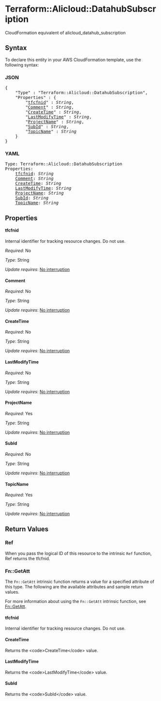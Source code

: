 # Terraform::Alicloud::DatahubSubscription

CloudFormation equivalent of alicloud_datahub_subscription

## Syntax

To declare this entity in your AWS CloudFormation template, use the following syntax:

### JSON

<pre>
{
    "Type" : "Terraform::Alicloud::DatahubSubscription",
    "Properties" : {
        "<a href="#tfcfnid" title="tfcfnid">tfcfnid</a>" : <i>String</i>,
        "<a href="#comment" title="Comment">Comment</a>" : <i>String</i>,
        "<a href="#createtime" title="CreateTime">CreateTime</a>" : <i>String</i>,
        "<a href="#lastmodifytime" title="LastModifyTime">LastModifyTime</a>" : <i>String</i>,
        "<a href="#projectname" title="ProjectName">ProjectName</a>" : <i>String</i>,
        "<a href="#subid" title="SubId">SubId</a>" : <i>String</i>,
        "<a href="#topicname" title="TopicName">TopicName</a>" : <i>String</i>
    }
}
</pre>

### YAML

<pre>
Type: Terraform::Alicloud::DatahubSubscription
Properties:
    <a href="#tfcfnid" title="tfcfnid">tfcfnid</a>: <i>String</i>
    <a href="#comment" title="Comment">Comment</a>: <i>String</i>
    <a href="#createtime" title="CreateTime">CreateTime</a>: <i>String</i>
    <a href="#lastmodifytime" title="LastModifyTime">LastModifyTime</a>: <i>String</i>
    <a href="#projectname" title="ProjectName">ProjectName</a>: <i>String</i>
    <a href="#subid" title="SubId">SubId</a>: <i>String</i>
    <a href="#topicname" title="TopicName">TopicName</a>: <i>String</i>
</pre>

## Properties

#### tfcfnid

Internal identifier for tracking resource changes. Do not use.

_Required_: No

_Type_: String

_Update requires_: [No interruption](https://docs.aws.amazon.com/AWSCloudFormation/latest/UserGuide/using-cfn-updating-stacks-update-behaviors.html#update-no-interrupt)

#### Comment

_Required_: No

_Type_: String

_Update requires_: [No interruption](https://docs.aws.amazon.com/AWSCloudFormation/latest/UserGuide/using-cfn-updating-stacks-update-behaviors.html#update-no-interrupt)

#### CreateTime

_Required_: No

_Type_: String

_Update requires_: [No interruption](https://docs.aws.amazon.com/AWSCloudFormation/latest/UserGuide/using-cfn-updating-stacks-update-behaviors.html#update-no-interrupt)

#### LastModifyTime

_Required_: No

_Type_: String

_Update requires_: [No interruption](https://docs.aws.amazon.com/AWSCloudFormation/latest/UserGuide/using-cfn-updating-stacks-update-behaviors.html#update-no-interrupt)

#### ProjectName

_Required_: Yes

_Type_: String

_Update requires_: [No interruption](https://docs.aws.amazon.com/AWSCloudFormation/latest/UserGuide/using-cfn-updating-stacks-update-behaviors.html#update-no-interrupt)

#### SubId

_Required_: No

_Type_: String

_Update requires_: [No interruption](https://docs.aws.amazon.com/AWSCloudFormation/latest/UserGuide/using-cfn-updating-stacks-update-behaviors.html#update-no-interrupt)

#### TopicName

_Required_: Yes

_Type_: String

_Update requires_: [No interruption](https://docs.aws.amazon.com/AWSCloudFormation/latest/UserGuide/using-cfn-updating-stacks-update-behaviors.html#update-no-interrupt)

## Return Values

### Ref

When you pass the logical ID of this resource to the intrinsic `Ref` function, Ref returns the tfcfnid.

### Fn::GetAtt

The `Fn::GetAtt` intrinsic function returns a value for a specified attribute of this type. The following are the available attributes and sample return values.

For more information about using the `Fn::GetAtt` intrinsic function, see [Fn::GetAtt](https://docs.aws.amazon.com/AWSCloudFormation/latest/UserGuide/intrinsic-function-reference-getatt.html).

#### tfcfnid

Internal identifier for tracking resource changes. Do not use.

#### CreateTime

Returns the &lt;code&gt;CreateTime&lt;/code&gt; value.

#### LastModifyTime

Returns the &lt;code&gt;LastModifyTime&lt;/code&gt; value.

#### SubId

Returns the &lt;code&gt;SubId&lt;/code&gt; value.

